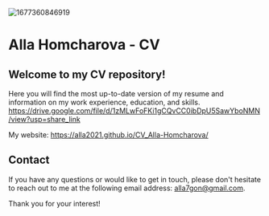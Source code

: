 ![1677360846919](https://user-images.githubusercontent.com/75502074/234627439-1a08e485-c0bd-4d00-875a-624ad9907850.jpg)

# Alla Homcharova - CV

## Welcome to my CV repository!
Here you will find the most up-to-date version of my resume and information on my work experience, education, and skills.
https://drive.google.com/file/d/1zMLwFoFKi1gCQvCC0ibDpU5SawYboNMN/view?usp=share_link

My website:
https://alla2021.github.io/CV_Alla-Homcharova/

## Contact
If you have any questions or would like to get in touch, please don't hesitate to reach out to me at the following email address: alla7gon@gmail.com.

Thank you for your interest!
